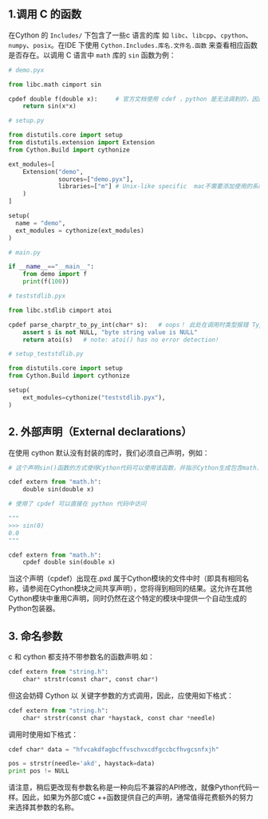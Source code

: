 
## 1.调用 C 的函数

在Cython 的 `Includes/` 下包含了一些c 语言的库 如 `libc`、`libcpp`、`cpython`、`numpy`、`posix`。在IDE 下使用 `Cython.Includes.库名.文件名.函数` 来查看相应函数是否存在。以调用 C 语言中 `math` 库的 `sin` 函数为例：

```Python
# demo.pyx

from libc.math cimport sin

cpdef double f(double x):     # 官方文档使用 cdef ，python 是无法调到的，因此，在这里使用了 cpdef
    return sin(x*x)
```

```Python
# setup.py

from distutils.core import setup
from distutils.extension import Extension
from Cython.Build import cythonize

ext_modules=[
    Extension("demo",
              sources=["demo.pyx"],
              libraries=["m"] # Unix-like specific  mac不需要添加使用的系统库，在一些 linux 上需要添加 库
    )
]

setup(
  name = "demo",
  ext_modules = cythonize(ext_modules)
)
```

```Python
# main.py

if __name__=="__main__":
    from demo import f
    print(f(100))
```

```Python
# teststdlib.pyx

from libc.stdlib cimport atoi

cpdef parse_charptr_to_py_int(char* s):   # oops！ 此处在调用时类型报错 TypeError: expected bytes
    assert s is not NULL, "byte string value is NULL"
    return atoi(s)   # note: atoi() has no error detection!
```

```Python
# setup_teststdlib.py

from distutils.core import setup
from Cython.Build import cythonize

setup(
    ext_modules=cythonize("teststdlib.pyx"),
)

```

## 2. 外部声明（External declarations）

在使用 cython 默认没有封装的库时，我们必须自己声明，例如：
```Python
# 这个声明sin()函数的方式使得Cython代码可以使用该函数，并指示Cython生成包含math.h头文件的C代码。C编译器将math.h在编译时看到原始声明，但是Cython不会解析“math.h”并需要单独的定义。

cdef extern from "math.h":
    double sin(double x)
```

```Python
# 使用了 cpdef 可以直接在 python 代码中访问

"""
>>> sin(0)
0.0
"""

cdef extern from "math.h":
    cpdef double sin(double x)
```
当这个声明（cpdef）出现在.pxd 属于Cython模块的文件中时（即具有相同名称，请参阅在Cython模块之间共享声明），您将得到相同的结果。这允许在其他Cython模块中重用C声明，同时仍然在这个特定的模块中提供一个自动生成的Python包装器。


## 3. 命名参数

c 和 cython 都支持不带参数名的函数声明.如：

```Python
cdef extern from "string.h":
    char* strstr(const char*, const char*)
```

但这会妨碍 Cython 以 关键字参数的方式调用，因此，应使用如下格式：

```python
cdef extern from "string.h":
    char* strstr(const char *haystack, const char *needle)
```
调用时使用如下格式：
```Python
cdef char* data = "hfvcakdfagbcffvschvxcdfgccbcfhvgcsnfxjh"

pos = strstr(needle='akd', haystack=data)
print pos != NULL
```
请注意，稍后更改现有参数名称是一种向后不兼容的API修改，就像Python代码一样。因此，如果为外部C或C ++函数提供自己的声明，通常值得花费额外的努力来选择其参数的名称。
